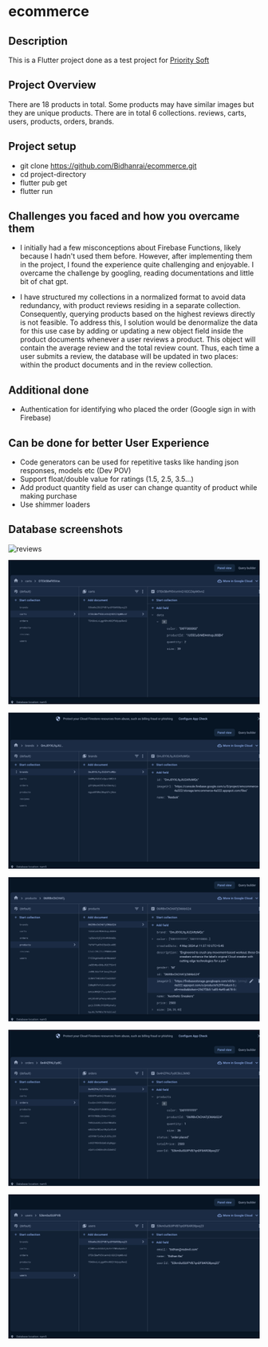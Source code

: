 # ecommerce

## Description

This is a Flutter project done as a test project for [Priority Soft](https://www.prioritysoft.rs)

## Project Overview

There are 18 products in total. Some products may have similar images but they are unique products.
There are in total 6 collections. reviews, carts, users, products, orders, brands.

## Project setup

- git clone https://github.com/Bidhanrai/ecommerce.git
- cd project-directory
- flutter pub get
- flutter run


## Challenges you faced and how you overcame them

- I initially had a few misconceptions about Firebase Functions, likely because I hadn't used them before. 
However, after implementing them in the project, I found the experience quite challenging and enjoyable.
I overcame the challenge by googling, reading documentations and little bit of chat gpt.

- I have structured my collections in a normalized format to avoid data redundancy, with product reviews residing in a 
separate collection. Consequently, querying products based on the highest reviews directly is not feasible. To address this, 
I solution would be denormalize the data for this use case by adding or updating a new object field inside the product documents whenever 
a user reviews a product. This object will contain the average review and the total review count. Thus, each time a user submits a 
review, the database will be updated in two places: within the product documents and in the review collection.



## Additional done

- Authentication for identifying who placed the order (Google sign in with Firebase)


## Can be done for better User Experience

- Code generators can be used for repetitive tasks like handing json responses, models etc (Dev POV)
- Support float/double value for ratings (1.5, 2.5, 3.5...)
- Add product quantity field as user can change quantity of product while making purchase
- Use shimmer loaders



## Database screenshots
![reviews](/images/Screenshot_2024-05-04.png "reviews")

![carts](images/Screenshot_2024-05-04_at_10.42.654.png "carts")

![brands](images/Screenshot_2024-05-041234.png "brands")

![products](images/Screenshot_2024-05-04_at_10.41.png "products")

![orders](images/Screenshot_2024-05-04_432.png "orders")

![users](images/Screenshot_2024-05-04_at_10.42.0.png "orders")


